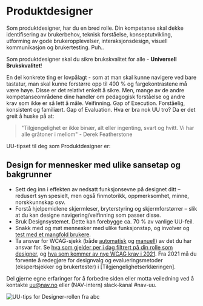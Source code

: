# Produktdesigner
<p class="typo-ingress">Som produktdesigner, har du en bred rolle. Din kompetanse skal dekke identifisering av brukerbehov, teknisk forståelse, konseptutvikling, utforming av gode brukeropplevelser, interaksjonsdesign, visuell kommunikasjon og brukertesting. Puh.. </p>

Som produktdesigner skal du sikre brukskvalitet for alle - __Universell Brukskvalitet__!

En del konkrete ting er lovpålagt - som at man skal kunne navigere ved bare tastatur, man skal kunne forstørre opp til 400 % og fargekontrastene må være høye. Disse er det relativt enkelt å sikre. Men, mange av de andre kompetanseområdene dine handler om pedagogisk forståelse og andre krav som ikke er så lett å måle. Veifinning. Gap of Execution. Forståelig, konsistent og familiært. Gap of Evaluation. Hva er bra nok UU tro? Da er det greit å huske på at:
> "Tilgjengelighet er ikke binær, alt eller ingenting, svart og hvitt. Vi har alle gråtoner i mellom" - Derek Featherstone

UU-tipset til deg som Produktdesigner er:
## Design for mennesker med ulike sansetap og bakgrunner

* Sett deg inn i effekten av nedsatt funksjonsevne på designet ditt – redusert syn spesielt, men også finmotorikk, oppmerksomhet, minne, norskkunnskap osv.
* Forstå hjelpemidlene skjermleser, bryterstyring og skjermforstørrer – slik at du kan designe navigering/veifinning som passer disse.
* Bruk Designsystemet. Dette kan forebygge ca. 70 % av vanlige UU-feil.
* Snakk med og møt mennesker med ulike funksjonstap, og involver og [test med et mangfold brukere](/hvordan-faa-det-til/UU-testing/brukertesting/). 
* Ta ansvar for WCAG-sjekk (både [automatisk](/hvordan-faa-det-til/UU-testing/automatisert-testing/) og [manuell](hvordan-faa-det-til/UU-testing/manuell-testing/README.md)) av det du har ansvar for. Se [hva som gjelder per i dag filtrert på din rolle som designer](https://uu.difi.no/krav-og-regelverk/wcag-20-standarden), og [hva som kommer av nye WCAG krav i 2021](https://uu.difi.no/krav-og-regelverk/webdirektivet-og-wcag-21/wcag-21-standarden). Fra 2021 må du forvente å redegjøre for designvalg og evalueringsmetoder (ekspertsjekker og brukertester) i [Tilgjengelighetserklæringen].

Del gjerne egne erfaringer for å forbedre siden eller motta veiledning ved å kontakte uu@nav.no eller (NAV-intern) slack-kanal #nav-uu.

<!-- Tror bildet må lastet opp til Github'en vår & renames Produktdesigner.pdf, sånn at vi kan lenke til: https://navikt.github.io/images/Produktdesigner.pdf -->
![UU-tips for Designer-rollen fra abc](https://navno.sharepoint.com/sites/universellutformingavikt/Shared%20Documents/Forms/AllItems.aspx?id=%2Fsites%2Funiversellutformingavikt%2FShared%20Documents%2FGeneral%2F16%20a11y%2Fa11y%5FTips4Teams%2Ddesigner%5F4978%2Epdf&parent=%2Fsites%2Funiversellutformingavikt%2FShared%20Documents%2FGeneral%2F16%20a11y)
